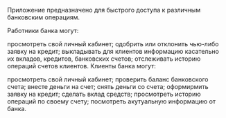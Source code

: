 Приложение предназначено для быстрого доступа к различным банковским операциям.

Работники банка могут:

просмотреть свой личный кабинет;
одобрить или отклонить чью-либо заявку на кредит;
выкладывать для клиентов информацию касательно их вкладов, кредитов, банковских счетов;
отслеживать историю операций счетов клиентов.
Клиенты банка могут:

просмотреть свой личный кабинет;
проверить баланс банковского счета;
внесте деньги на счет;
снять деньги со счета;
оформирмить заявку на кредит;
сделать вклад средств;
просмотреть историю операций по своему счету;
посмотреть акутуальную информацию от банка.
